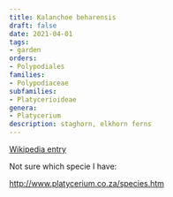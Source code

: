 ```yaml
---
title: Kalanchoe beharensis
draft: false
date: 2021-04-01
tags:
- garden
orders:
- Polypodiales
families:
- Polypodiaceae
subfamilies:
- Platycerioideae
genera:
- Platycerium    
description: staghorn, elkhorn ferns
---
```


[Wikipedia entry](https://en.m.wikipedia.org/wiki/Platycerium)

Not sure which specie I have:

http://www.platycerium.co.za/species.htm
